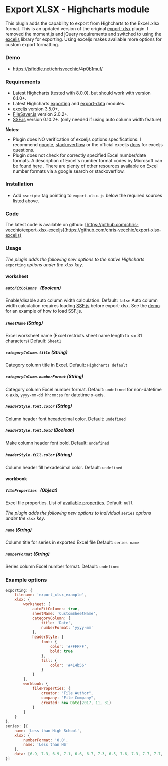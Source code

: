 ﻿
# Export XLSX - Highcharts module

This plugin adds the capability to export from Highcharts to the Excel .xlsx format. This is an updated version of the original [export-xlsx](https://www.highcharts.com/plugin-registry/single/57/Export-xlsx) plugin. I removed the moment.js and jQuery requirements and switched to using the [exceljs](https://github.com/exceljs/exceljs) library for exporting. Using exceljs makes available more options for custom export formatting.

### Demo

* https://jsfiddle.net/chrisvecchio/4p0b1muf/

### Requirements

* Latest Highcharts (tested with 8.0.0), but should work with version 6.1.0+.
* Latest Highcharts [exporting](https://code.highcharts.com/modules/exporting.js) and [export-data](https://code.highcharts.com/modules/export-data.js) modules.
* [exceljs](https://github.com/exceljs/exceljs) version 3.5.0+.
* [FileSaver.js](https://github.com/eligrey/FileSaver.js) version 2.0.2+.
* [SSF.js](https://github.com/SheetJS/ssf/) version 0.10.2+. (only needed if using auto column width feature)

**Notes:**

- Plugin does NO verification of exceljs options specifications. I recommend [google](https://www.google.com/), [stackoverflow](https://stackoverflow.com/questions/tagged/exceljs) or the official exceljs [docs](https://github.com/exceljs/exceljs/) for exceljs questions.
- Plugin does not check for correctly specified Excel number/date formats. A description of Excel's number format codes by Microsoft can be found [here](https://support.office.com/en-us/article/number-format-codes-5026bbd6-04bc-48cd-bf33-80f18b4eae68) . There are plenty of other resources available on Excel number formats via a google search or stackoverflow.

### Installation

* Add `<script>` tag pointing to `export-xlsx.js` below the required sources listed above.

### Code

The latest code is available on github: [https://github.com/chris-vecchio/export-xlsx-exceljs](https://github.com/chris-vecchio/export-xlsx-exceljs)

### Usage

_The plugin adds the following new options to the native Highcharts_ `exporting` _options under the_ `xlsx` _key_.
#### worksheet
##### `autoFitColumns ` (Boolean)
Enable/disable auto column width calculation. Default: `false`
Auto column width calculation requires loading [SSF.js](https://github.com/SheetJS/ssf/) before export-xlsx. See the [demo](#-demo) for an example of how to load SSF.js.
##### `sheetName` (String)
Excel worksheet name (Excel restricts sheet name length to <= 31 characters) Default: `Sheet1`
##### `categoryColumn.title` (String)
Category column title in Excel. Default: `Highcharts default`
##### `categoryColumn.numberFormat` (String)
Category column Excel number format. Default: `undefined` for non-datetime x-axis, `yyyy-mm-dd hh:mm:ss` for datetime x-axis.
##### `headerStyle.font.color` (String)
Column header font hexadecimal color. Default: `undefined`
##### `headerStyle.font.bold` (Boolean)
Make column header font bold. Default: `undefined`
##### `headerStyle.fill.color` (String)
Column header fill hexadecimal color. Default: `undefined`


#### workbook
##### `fileProperties ` (Object)
Excel file properties. List of [available properties](https://github.com/exceljs/exceljs/blob/master/lib/doc/workbook.js#L153). Default: `null`


_The plugin adds the following new options to individual_ `series` _options under the_ `xlsx` _key_.
##### `name` (String)
Column title for series in exported Excel file Default: `series name`
##### `numberFormat` (String)
Series column Excel number format. Default: `undefined`


### Example options
```javascript
exporting: {
    filename: 'export_xlsx_example',
    xlsx: {
        worksheet: {
            autoFitColumns: true,
            sheetName: 'CustomSheetName',
            categoryColumn: {
                title: 'Date',
                numberFormat: 'yyyy-mm'
            },
            headerStyle: {
                font: {
                    color: '#FFFFFF',
                    bold: true
                },
                fill: {
                    color: '#414b56'
                }
            }
        },
        workbook: {
            fileProperties: {
                creator: "File Author",
                company: "File Company",
                created: new Date(2017, 11, 31)
            }
        }
    }
},
series: [{
    name: 'Less than High School',
    xlsx: {
        numberFormat: '0.0',
        name: 'Less than HS'
    },
    data: [6.9, 7.3, 6.9, 7.1, 6.6, 6.7, 7.3, 6.5, 7.6, 7.3, 7.7, 7.7, 7.7, 7.4, 8.4, 7.7, 8.1, 8.7, 8.6, 9.7, 9.8, 10.3, 10.8, 11.1, 12.4, 13.2, 14.0, 14.9, 15.2, 15.6, 15.3, 15.6, 14.9, 15.2, 14.7, 15.0, 15.3, 15.8, 14.9, 14.7, 14.6, 14.2, 13.5, 14.1, 15.6, 15.0, 15.4, 15.0, 14.3, 14.0, 14.1, 14.7, 14.5, 14.4, 14.5, 14.1, 14.3, 13.5, 12.8, 13.7, 13.0, 13.1, 12.8, 12.5, 12.9, 12.6, 12.4, 11.8, 11.7, 12.1, 12.0, 11.8, 12.0, 11.3, 11.1, 11.6, 11.0, 10.7, 10.8, 11.1, 10.5, 10.9, 10.7, 9.8, 9.4, 9.8, 9.4, 8.7, 9.2, 9.2, 9.5, 9.2, 8.5, 8.1, 8.6, 8.6, 8.3, 8.2, 8.6, 8.5, 8.7, 8.2, 8.3, 7.9, 7.9, 7.6, 6.8, 6.5, 7.1, 7.0, 7.4, 7.6, 7.5, 7.6, 6.4, 7.4, 8.5, 7.5, 7.8, 7.6, 7.4, 7.6, 6.6, 6.4, 6.3, 6.5, 7.0, 6.1, 6.7, 6.0, 5.2, 6.3, 5.5, 5.6, 5.6, 5.8, 5.5, 5.6, 5.0, 5.7, 5.6, 5.9, 5.6, 5.8, 5.7]
}]
```
